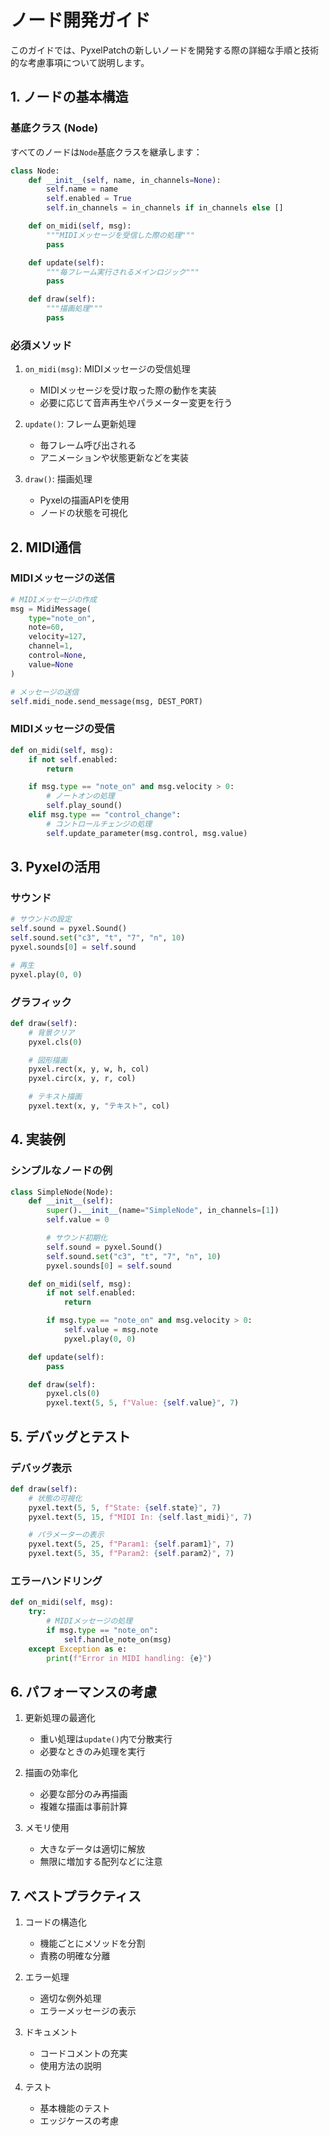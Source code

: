 # ノード開発ガイド

このガイドでは、PyxelPatchの新しいノードを開発する際の詳細な手順と技術的な考慮事項について説明します。

## 1. ノードの基本構造

### 基底クラス (Node)
すべてのノードは`Node`基底クラスを継承します：

```python
class Node:
    def __init__(self, name, in_channels=None):
        self.name = name
        self.enabled = True
        self.in_channels = in_channels if in_channels else []

    def on_midi(self, msg):
        """MIDIメッセージを受信した際の処理"""
        pass

    def update(self):
        """毎フレーム実行されるメインロジック"""
        pass

    def draw(self):
        """描画処理"""
        pass
```

### 必須メソッド
1. `on_midi(msg)`: MIDIメッセージの受信処理
   - MIDIメッセージを受け取った際の動作を実装
   - 必要に応じて音声再生やパラメーター変更を行う

2. `update()`: フレーム更新処理
   - 毎フレーム呼び出される
   - アニメーションや状態更新などを実装

3. `draw()`: 描画処理
   - Pyxelの描画APIを使用
   - ノードの状態を可視化

## 2. MIDI通信

### MIDIメッセージの送信
```python
# MIDIメッセージの作成
msg = MidiMessage(
    type="note_on",
    note=60,
    velocity=127,
    channel=1,
    control=None,
    value=None
)

# メッセージの送信
self.midi_node.send_message(msg, DEST_PORT)
```

### MIDIメッセージの受信
```python
def on_midi(self, msg):
    if not self.enabled:
        return

    if msg.type == "note_on" and msg.velocity > 0:
        # ノートオンの処理
        self.play_sound()
    elif msg.type == "control_change":
        # コントロールチェンジの処理
        self.update_parameter(msg.control, msg.value)
```

## 3. Pyxelの活用

### サウンド
```python
# サウンドの設定
self.sound = pyxel.Sound()
self.sound.set("c3", "t", "7", "n", 10)
pyxel.sounds[0] = self.sound

# 再生
pyxel.play(0, 0)
```

### グラフィック
```python
def draw(self):
    # 背景クリア
    pyxel.cls(0)

    # 図形描画
    pyxel.rect(x, y, w, h, col)
    pyxel.circ(x, y, r, col)

    # テキスト描画
    pyxel.text(x, y, "テキスト", col)
```

## 4. 実装例

### シンプルなノードの例
```python
class SimpleNode(Node):
    def __init__(self):
        super().__init__(name="SimpleNode", in_channels=[1])
        self.value = 0

        # サウンド初期化
        self.sound = pyxel.Sound()
        self.sound.set("c3", "t", "7", "n", 10)
        pyxel.sounds[0] = self.sound

    def on_midi(self, msg):
        if not self.enabled:
            return

        if msg.type == "note_on" and msg.velocity > 0:
            self.value = msg.note
            pyxel.play(0, 0)

    def update(self):
        pass

    def draw(self):
        pyxel.cls(0)
        pyxel.text(5, 5, f"Value: {self.value}", 7)
```

## 5. デバッグとテスト

### デバッグ表示
```python
def draw(self):
    # 状態の可視化
    pyxel.text(5, 5, f"State: {self.state}", 7)
    pyxel.text(5, 15, f"MIDI In: {self.last_midi}", 7)

    # パラメーターの表示
    pyxel.text(5, 25, f"Param1: {self.param1}", 7)
    pyxel.text(5, 35, f"Param2: {self.param2}", 7)
```

### エラーハンドリング
```python
def on_midi(self, msg):
    try:
        # MIDIメッセージの処理
        if msg.type == "note_on":
            self.handle_note_on(msg)
    except Exception as e:
        print(f"Error in MIDI handling: {e}")
```

## 6. パフォーマンスの考慮

1. 更新処理の最適化
   - 重い処理は`update()`内で分散実行
   - 必要なときのみ処理を実行

2. 描画の効率化
   - 必要な部分のみ再描画
   - 複雑な描画は事前計算

3. メモリ使用
   - 大きなデータは適切に解放
   - 無限に増加する配列などに注意

## 7. ベストプラクティス

1. コードの構造化
   - 機能ごとにメソッドを分割
   - 責務の明確な分離

2. エラー処理
   - 適切な例外処理
   - エラーメッセージの表示

3. ドキュメント
   - コードコメントの充実
   - 使用方法の説明

4. テスト
   - 基本機能のテスト
   - エッジケースの考慮